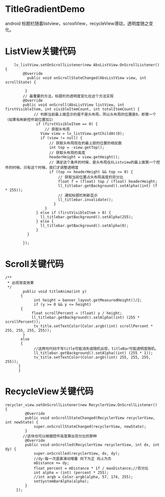 # TitleGradientDemo
android 标题栏随着listview，scroolView，recycleView滑动，透明度随之变化。
# ListView关键代码
        lv_listView.setOnScrollListener(new AbsListView.OnScrollListener() {
            @Override
              public void onScrollStateChanged(AbsListView view, int scrollState) {

             }
            // 最重要的方法，标题栏的透明度变化在这个方法实现
            @Override
            public void onScroll(AbsListView listView, int firstVisibleItem, int visibleItemCount, int totalItemCount) {
                 // 判断当前最上面显示的是不是头布局，所以头布局的位置是0，即第一个（如果有刷新控件就位置加1）
                  if (firstVisibleItem == 0) {
                      // 获取头布局
                    View view = lv_listView.getChildAt(0);
                    if (view != null) {
                        // 获取头布局现在的最上部的位置的相反数
                        int top = -view.getTop();
                        // 获取头布局的高度
                        headerHeight = view.getHeight();
                        // 满足这个条件的时候，是头布局在XListview的最上面第一个控件的时候，只有这个时候，我们才调整透明度
                        if (top <= headerHeight && top >= 0) {
                            // 获取当前位置占头布局高度的百分比
                            float f = (float) top / (float) headerHeight;
                            ll_titlebar.getBackground().setAlpha((int) (f * 255));
                            // 通知标题栏刷新显示
                            ll_titlebar.invalidate();
                          }
                      }
                  } else if (firstVisibleItem > 0) {
                    ll_titlebar.getBackground().setAlpha(255);
                  } else {
                    ll_titlebar.getBackground().setAlpha(0);
                  }
              }  

            });
# Scroll关键代码
    /**
     * 出现渐变效果
     */
            public void titleAnima(int y)
           {
                 int height = banner_layout.getMeasuredHeight()/2;
                 if (y >= 0 && y <= height)
           {
                float scrollPercent = (float) y / height;
                ll_titlebar.getBackground().setAlpha((int) (255 * scrollPercent));
                 tv_title.setTextColor(Color.argb((int) scrollPercent * 255, 255, 255, 255));
            }
           else
           {
                 //这两句代码不写title可能消失或随机出现，titleBar可能透明度随机。
                 ll_titlebar.getBackground().setAlpha((int) (255 * 1));
                 tv_title.setTextColor(Color.argb((int) 255, 255, 255, 255));
          }
          }
 # RecycleView关键代码
    recycler_view.setOnScrollListener(new RecyclerView.OnScrollListener() {
             @Override
             public void onScrollStateChanged(RecyclerView recyclerView, int newState) {
                 super.onScrollStateChanged(recyclerView, newState);
             }
            //这块也可以根据控件高度算出百分比的那种
             @Override
             public void onScrolled(RecyclerView recyclerView, int dx, int dy) {
                 super.onScrolled(recyclerView, dx, dy);
                 //dy:每一次竖直滑动增量 向下为正 向上为负
                 mDistance += dy;
                 float percent = mDistance * 1f / maxDistance;//百分比
                 int alpha = (int) (percent * 255);
                 //int argb = Color.argb(alpha, 57, 174, 255);
                 setSystemBarAlpha(alpha);
             }
         });
